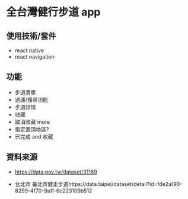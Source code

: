 # 全台灣健行步道 app

## 使用技術/套件

-   react native
-   react navigation

## 功能

-   步道清單
-   過濾/搜尋功能
-   步道詳情
-   收藏
-   取消收藏
    more
-   指定置頂地區?
-   已完成 and 收藏

## 資料來源

-   https://data.gov.tw/dataset/31169

-   台北市 臺北市健走步道https://data.taipei/dataset/detail?id=fde2a190-8299-4f70-9a1f-6c223109b512
